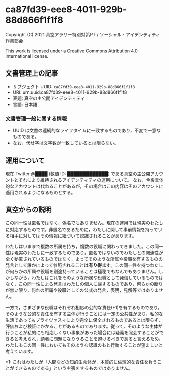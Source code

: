 # ca87fd39-eee8-4011-929b-88d866f1f1f8

Copyright (C) 2021 真空アラサー特別対策PT / ソーシャル・アイデンティティ作業部会

This work is licensed under a Creative Commons Attribution 4.0 International license.

## 文書管理上の記事
* サブジェクト UUID: `ca87fd39-eee8-4011-929b-88d866f1f1f8`
* URI: urn:uuid:ca87fd39-eee8-4011-929b-88d866f1f1f8
* 表題: 真空の主公開アイデンティティ
* 言語: 日本語

### 文書管理一般に関する情報
* UUID は文書の連続的なライフタイムに一致するものであり，不変で一意なものである。
* なお，伏せ字は文字数が一致しているとは限らない。

## 運用について
現在 Twitter @████ (数値 ID: █████████████) である真空の主公開アカウントとそれにより維持されるアイデンティティの運用について。
なお，今後具体的なアカウントは代わることがあるが，その場合はこの内容はそのアカウントに適用されるようになるものとする。

## 真空からの説明
この同一性は匿名ではなく，偽名でもありません。現在の運用では現実のわたしに対応するものです。非匿名であるために，わたしに関して事前情報を持っている相手に対してはその情報に紐づいて認識されることがあります。

わたしはいままで複数の所属を持ち，複数の役職に関わってきました。この同一性は現実のわたしに一致するものであり，匿名ではないのでわたしとの関連性が全く秘匿されているものではなく，よってそのような所属や役職を有するものの発言として誰かによって参照されることは**有り得ます**。この同一性を持つわたしが何らかの所属や役職を別途持っていることは極秘でもなんでもありません。しかしながら，わたしはこれをそのような所属や役職として発信しているものではなく，この同一性による発言はわたしの個人に帰するものであり，何らかの断りが無い限り，何れの所属や役職としての公式の発言，表明，見解等ではありません。

一方で，さまざまな役職はそれぞれ相応の公的な責任(\*1)を有するものであり，そのような公的な責任を有する主体が行うことには一定の公共性があり，私的な生活であってもプライヴァスィにより完全に保全されるものであるとは限らず，評価および検証にかかることがあるものであります。従って，そのような主体が行うことが私的にも相応しくない事象があった場合には疑義を照会することができると考えられ，顕著に問題になりうることを避けるべきであると言えるため，わたしもこの同一性においてもそのような認識のもと行動することが望ましいと考えています。

\*1: これはわたしが「人間などの知的生命体が，本質的に倫理的な責任を負うことができるものである」という主張をするものではありません。


